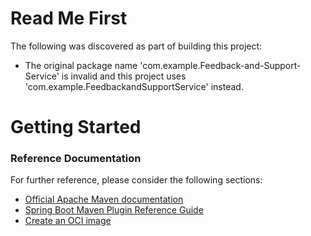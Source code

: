 # Read Me First
The following was discovered as part of building this project:

* The original package name 'com.example.Feedback-and-Support-Service' is invalid and this project uses 'com.example.FeedbackandSupportService' instead.

# Getting Started

### Reference Documentation
For further reference, please consider the following sections:

* [Official Apache Maven documentation](https://maven.apache.org/guides/index.html)
* [Spring Boot Maven Plugin Reference Guide](https://docs.spring.io/spring-boot/docs/3.1.4/maven-plugin/reference/html/)
* [Create an OCI image](https://docs.spring.io/spring-boot/docs/3.1.4/maven-plugin/reference/html/#build-image)

